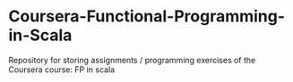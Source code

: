 # Coursera-Functional-Programming-in-Scala
Repository for storing assignments / programming exercises of the Coursera course: FP in scala
